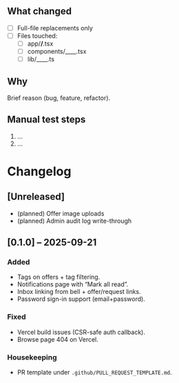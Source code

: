 ## What changed
- [ ] Full-file replacements only
- [ ] Files touched:
  - [ ] app/____/____.tsx
  - [ ] components/____.tsx
  - [ ] lib/____.ts

## Why
Brief reason (bug, feature, refactor).

## Manual test steps
1. …
2. …

# Changelog

## [Unreleased]
- (planned) Offer image uploads
- (planned) Admin audit log write-through

## [0.1.0] – 2025-09-21
### Added
- Tags on offers + tag filtering.
- Notifications page with “Mark all read”.
- Inbox linking from bell + offer/request links.
- Password sign-in support (email+password).

### Fixed
- Vercel build issues (CSR-safe auth callback).
- Browse page 404 on Vercel.

### Housekeeping
- PR template under `.github/PULL_REQUEST_TEMPLATE.md`.
